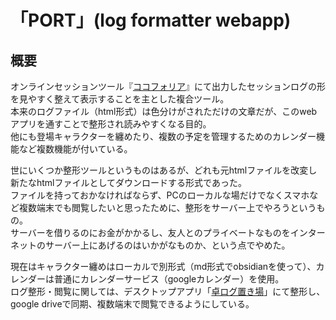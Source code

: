 # 「PORT」(log formatter webapp)

## 概要

オンラインセッションツール『[ココフォリア](https://ccfolia.com/)』にて出力したセッションログの形を見やすく整えて表示することを主とした複合ツール。  
本来のログファイル（html形式）は色分けがされただけの文章だが、このwebアプリを通すことで整形され読みやすくなる目的。  
他にも登場キャラクターを纏めたり、複数の予定を管理するためのカレンダー機能など複数機能が付いている。  

世にいくつか整形ツールというものはあるが、どれも元htmlファイルを改変し新たなhtmlファイルとしてダウンロードする形式であった。  
ファイルを持っておかなければならず、PCのローカルな場だけでなくスマホなど複数端末でも閲覧したいと思ったために、整形をサーバー上でやろうというもの。  
サーバーを借りるのにお金がかかるし、友人とのプライベートなものをインターネットのサーバー上にあげるのはいかがなものか、という点でやめた。  

現在はキャラクター纏めはローカルで別形式（md形式でobsidianを使って）、カレンダーは普通にカレンダーサービス（googleカレンダー）を使用。  
ログ整形・閲覧に関しては、デスクトップアプリ「[卓ログ置き場](https://github.com/sodie-oxige/taku-log-place)」にて整形し、google driveで同期、複数端末で閲覧できるようにしている。
